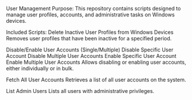 User Management
Purpose:
This repository contains scripts designed to manage user profiles, accounts, and administrative tasks on Windows devices.

Included Scripts:
Delete Inactive User Profiles from Windows Devices
Removes user profiles that have been inactive for a specified period.

Disable/Enable User Accounts (Single/Multiple)
Disable Specific User Account
Disable Multiple User Accounts
Enable Specific User Account
Enable Multiple User Accounts
Allows disabling or enabling user accounts, either individually or in bulk.

Fetch All User Accounts
Retrieves a list of all user accounts on the system.

List Admin Users
Lists all users with administrative privileges.
